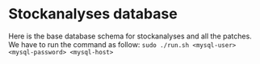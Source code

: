 # Stockanalyses database
Here is the base database schema for stockanalyses and all the patches.
We have to run the command as follow: `sudo ./run.sh <mysql-user> <mysql-password> <mysql-host>`
